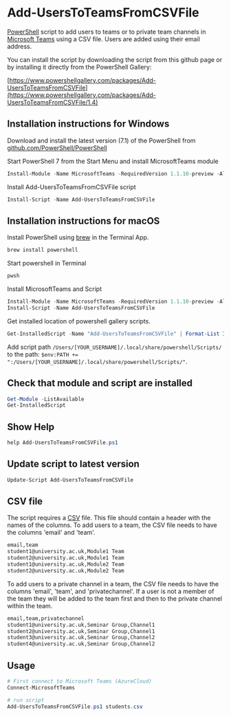 # Add-UsersToTeamsFromCSVFile

[PowerShell](https://docs.microsoft.com/en-us/powershell/) script to add users to teams or to private team channels in [Microsoft Teams](https://teams.microsoft.com/) using a CSV file. Users are added using their email address.

You can install the script by downloading the script from this github page or by installing it directly from the PowerShell Gallery:

[https://www.powershellgallery.com/packages/Add-UsersToTeamsFromCSVFile](https://www.powershellgallery.com/packages/Add-UsersToTeamsFromCSVFile/1.4)

## Installation instructions for Windows

Download and install the latest version (7.1) of the PowerShell from [github.com/PowerShell/PowerShell](https://github.com/PowerShell/PowerShell)

Start PowerShell 7 from the Start Menu and install MicrosoftTeams module

```powershell
Install-Module -Name MicrosoftTeams -RequiredVersion 1.1.10-preview -AllowPrerelease
```

Install Add-UsersToTeamsFromCSVFile script

```powershell
Install-Script -Name Add-UsersToTeamsFromCSVFile
```

## Installation instructions for macOS

Install PowerShell using [brew](https://brew.sh) in the Terminal App.

```sh
brew install powershell
```

Start powershell in Terminal

```sh
pwsh
```

Install MicrosoftTeams and Script

```powershell
Install-Module -Name MicrosoftTeams -RequiredVersion 1.1.10-preview -AllowPrerelease
Install-Script -Name Add-UsersToTeamsFromCSVFile
```

Get installed location of powershell gallery scripts.

```powershell
Get-InstalledScript -Name "Add-UsersToTeamsFromCSVFile" | Format-List InstalledLocation
```

Add script path `/Users/[YOUR_USERNAME]/.local/share/powershell/Scripts/` to the path: `$env:PATH += ":/Users/[YOUR_USERNAME]/.local/share/powershell/Scripts/"`.

## Check that module and script are installed

```powershell
Get-Module -ListAvailable
Get-InstalledScript
```

## Show Help

```powershell
help Add-UsersToTeamsFromCSVFile.ps1
```

## Update script to latest version

```powershell
Update-Script Add-UsersToTeamsFromCSVFile
```

## CSV file

The script requires a [CSV](https://en.wikipedia.org/wiki/Comma-separated_values) file. This file should contain a header with the names of the columns. To add users to a team, the CSV file needs to have the columns 'email' and 'team'.

```txt
email,team
student1@university.ac.uk,Module1 Team
student2@university.ac.uk,Module1 Team
student1@university.ac.uk,Module2 Team
student2@university.ac.uk,Module2 Team
```

To add users to a private channel in a team, the CSV file needs to have the columns 'email', 'team', and 'privatechannel'. If a user is not a member of the team they will be added to the team first and then to the private channel within the team.

```txt
email,team,privatechannel
student1@university.ac.uk,Seminar Group,Channel1
student2@university.ac.uk,Seminar Group,Channel1
student3@university.ac.uk,Seminar Group,Channel2
student4@university.ac.uk,Seminar Group,Channel2
```

## Usage

```powershell
# First connect to Microsoft Teams (AzureCloud)
Connect-MicrosoftTeams

# run script
Add-UsersToTeamsFromCSVFile.ps1 students.csv
```
